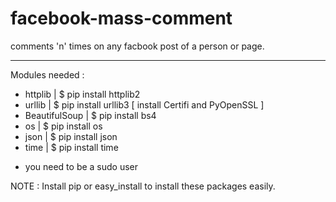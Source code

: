 # facebook-mass-comment

comments 'n' times on any facbook post of a person or page.

-----

Modules needed :

- httplib         | $ pip install httplib2
- urllib          | $ pip install urllib3 [ install Certifi and PyOpenSSL ]
- BeautifulSoup   | $ pip install bs4
- os              | $ pip install os
- json            | $ pip install json
- time            | $ pip install time

* you need to be a sudo user

NOTE : Install pip or easy_install to install these packages easily.

